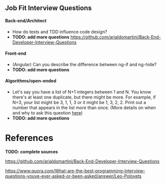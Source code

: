 ## Job Fit Interview Questions

#### Back-end/Architect

- How do tests and TDD influence code design?
- **TODO: add more questions**
  <https://github.com/arialdomartini/Back-End-Developer-Interview-Questions>

#### Front-end

- (Angular) Can you describe the difference between ng-if and ng-hide?
- **TODO: add more questions**

#### Algorithms/open-ended

- Let's say you have a list of N+1 integers between 1 and N. You know there's at least one duplicate, but there might be more. For example, if N=3, your list might be 3, 1, 1, 3 or it might be 1, 3, 2, 2. Print out a number that appears in the list more than once. (More details on when and why to ask this question [here](https://www.quora.com/What-are-the-best-programming-interview-questions-youve-ever-asked-or-been-asked/answer/Leo-Polovets))
- **TODO: add more questions**

# References

**TODO: complete sources**

<https://github.com/arialdomartini/Back-End-Developer-Interview-Questions>

<https://www.quora.com/What-are-the-best-programming-interview-questions-youve-ever-asked-or-been-asked/answer/Leo-Polovets>
